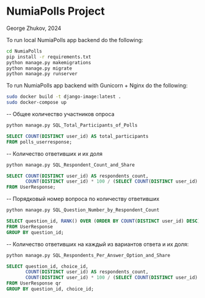 # NumiaPolls Project
George Zhukov, 2024

To run local NumiaPolls app backend do the following:

```bash
cd NumiaPolls
pip install -r requirements.txt
python manage.py makemigrations
python manage.py migrate
python manage.py runserver
```
To run  NumiaPolls app backend with Gunicorn + Nginx do the following:
```bash
sudo docker build -t django-image:latest .
sudo docker-compose up                    
```
-- Общее количество участников опроса
```bash
python manage.py SQL_Total_Participants_of_Polls
```
```sql
SELECT COUNT(DISTINCT user_id) AS total_participants
FROM polls_userresponse;
```

-- Количество ответивших и их доля
```bash
python manage.py SQL_Respondent_Count_and_Share
```
```sql
SELECT COUNT(DISTINCT user_id) AS respondents_count,
       COUNT(DISTINCT user_id) * 100 / (SELECT COUNT(DISTINCT user_id) FROM UserResponse) AS percentage_respondents
FROM UserResponse;
```

-- Порядковый номер вопроса по количеству ответивших
```bash
python manage.py SQL_Question_Number_by_Respondent_Count
```
```sql
SELECT question_id, RANK() OVER (ORDER BY COUNT(DISTINCT user_id) DESC) AS question_rank
FROM UserResponse
GROUP BY question_id;
```

-- Количество ответивших на каждый из вариантов ответа и их доля:
```bash
python manage.py SQL_Respondents_Per_Answer_Option_and_Share
```
```sql
SELECT question_id, choice_id,
       COUNT(DISTINCT user_id) AS respondents_count,
       COUNT(DISTINCT user_id) * 100 / (SELECT COUNT(DISTINCT user_id) FROM UserResponse WHERE question_id = qr.question_id) AS percentage_respondents
FROM UserResponse qr
GROUP BY question_id, choice_id;
```


